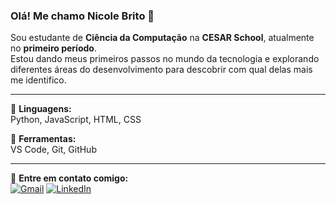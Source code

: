 ### Olá! Me chamo Nicole Brito 👋  
Sou estudante de **Ciência da Computação** na **CESAR School**, atualmente no **primeiro período**.  
Estou dando meus primeiros passos no mundo da tecnologia e explorando diferentes áreas do desenvolvimento para descobrir com qual delas mais me identifico.

---

🦄 **Linguagens:**  
Python, JavaScript, HTML, CSS

💼 **Ferramentas:**  
VS Code, Git, GitHub

---

💌 **Entre em contato comigo:**  
[![Gmail](https://img.shields.io/badge/-Gmail-FF0000?style=flat-square&labelColor=FF0000&logo=gmail&logoColor=white)](mailto:nmbsb@cesar.school)
[![LinkedIn](https://img.shields.io/badge/-Linkedin-0e76a8?style=flat-square&logo=Linkedin&logoColor=white)](https://www.linkedin.com/in/nicole-brito-7a9561357/)
